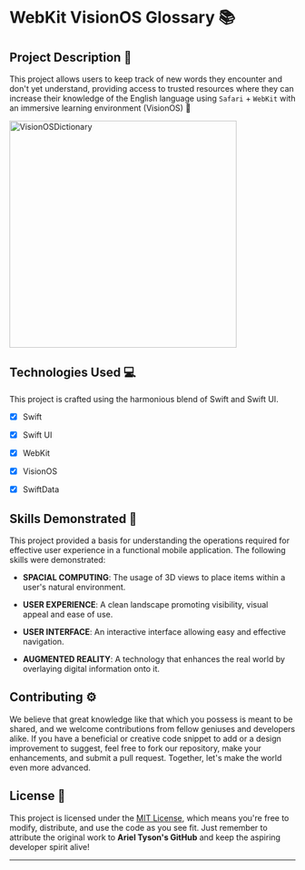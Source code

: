 # WebKit VisionOS Glossary 📚

## Project Description 🎨

This project allows users to keep track of new words they encounter and don't yet understand, providing access to trusted resources where they can increase their knowledge of the English language using `Safari` + `WebKit` with an immersive learning environment (VisionOS) 🥽

<img src="https://github.com/user-attachments/assets/9b678a50-24f8-418e-9605-1ec809a45502" alt="VisionOSDictionary" width="400" height="400" />


## Technologies Used  💻

This project is crafted using the harmonious blend of Swift and Swift UI.

- [x] Swift
- [x] Swift UI
- [x] WebKit
- [x] VisionOS
- [x] SwiftData



## Skills Demonstrated 🥋

This project provided a basis for understanding the operations required for effective user experience in a functional mobile application. The following skills were demonstrated:

- **SPACIAL COMPUTING**: The usage of 3D views to place items within a user's natural environment.

- **USER EXPERIENCE**: A clean landscape promoting visibility, visual appeal and ease of use.


- **USER INTERFACE**: An interactive interface allowing easy and effective navigation.

- **AUGMENTED REALITY**: A technology that enhances the real world by overlaying digital information onto it.


## Contributing ⚙️

We believe that great knowledge like that which you possess is meant to be shared, and we welcome contributions from fellow geniuses and developers alike. If you have a beneficial or creative code snippet to add or a design improvement to suggest, feel free to fork our repository, make your enhancements, and submit a pull request. Together, let's make the world even more advanced.

## License 🪪

This project is licensed under the [MIT License](LICENSE), which means you're free to modify, distribute, and use the code as you see fit. Just remember to attribute the original work to **Ariel Tyson's GitHub** and keep the aspiring developer spirit alive!

---
